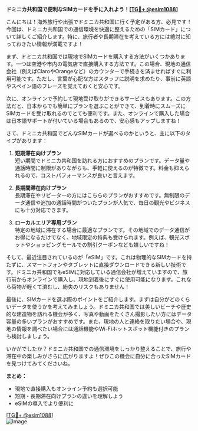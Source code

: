 **ドミニカ共和国で便利なSIMカードを手に入れよう！[[TG💪+ @esim1088](https://t.me/s/esim1088)]**

こんにちは！海外旅行や出張でドミニカ共和国に行く予定がある方、必見です！今回は、ドミニカ共和国での通信環境を快適に整えるための「SIMカード」について詳しくご紹介します。特に、旅行者や長期滞在を考えている方には絶対に知っておきたい情報が満載ですよ！

まず、ドミニカ共和国では現地でSIMカードを購入する方法がいくつかあります。一つは空港や市内の電気店で直接購入する方法です。この場合、現地の通信会社（例えばClaroやOrangeなど）のカウンターで手続きを済ませればすぐに利用可能です。ただし、言葉が心配な方はスタッフに説明を求めたり、事前に英語やスペイン語のフレーズを覚えておくと安心です。

次に、オンラインで予約して現地受け取りができるサービスもあります。この方法だと、日本からでも簡単にプランを選ぶことができて、到着時にスムーズにSIMカードを受け取れるのでとても便利です。また、オンラインで購入した場合は日本語サポートが付いている場合もあるので、安心感もアップしますね！

さて、ドミニカ共和国でどんなSIMカードが選べるのかというと、主に以下のタイプがあります：

1. **短期滞在向けプラン**  
短い期間でドミニカ共和国を訪れる方におすすめのプランです。データ量や通話時間に制限がありながらも、手軽に使えるのが特徴です。料金も抑えられるので、コストパフォーマンスが良いと言えます。

2. **長期間滞在向けプラン**  
長期滞在やリピーターの方にはこちらのプランがおすすめです。無制限のデータ通信や追加の通話時間がついたプランが人気で、毎日の観光やビジネスにも十分対応できます。

3. **ローカルエリア専用プラン**  
特定の地域に滞在する場合に最適なプランです。その地域でのデータ通信がお得になるだけでなく、地域限定の特典も受けられます。例えば、観光スポットやショッピングモールでの割引クーポンなども嬉しいですね！

そして、最近注目されているのが「eSIM」です。これは物理的なSIMカードを持たずに、スマートフォンやタブレットに直接ダウンロードできる新しい技術です。ドミニカ共和国でもeSIMに対応している通信会社が増えていますので、旅行前からオンラインで購入し、現地到着後にすぐに使用可能になります。これなら荷物が軽くて済むし、紛失のリスクもありません！

最後に、SIMカードを選ぶ際のポイントをご紹介します。まずは自分がどのくらいデータを使うかを考えてみましょう。ドミニカ共和国では美しいビーチや歴史的な建造物を訪れる機会が多く、写真や動画をたくさん撮影したい方にはデータ容量の多いプランがおすすめです。また、現地の人と連絡を取りたい場合や、現地の情報を調べたい場合には通話機能やWi-Fiホットスポット機能付きのプランも検討しましょう。

いかがでしたか？ドミニカ共和国での通信環境をしっかり整えることで、旅行や滞在中の楽しみがさらに広がりますよ！ぜひこの機会に自分に合ったSIMカードを見つけてみてくださいね。

**まとめ：**  
- 現地で直接購入もオンライン予約も選択可能  
- 短期・長期滞在向けプランの違いを理解しよう  
- eSIMの導入でより便利に  

[[TG💪+ @esim1088](https://t.me/s/esim1088)]  
![Image](https://i.postimg.cc/Y0z9fWf4/image.png)